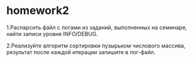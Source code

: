 # homework2
1.Распарсить файл с логами из заданий, выполненных на семинаре, найти записи уровня INFO/DEBUG.

2.Реализуйте алгоритм сортировки пузырьком числового массива, результат после каждой итерации запишите в лог-файл.
